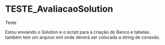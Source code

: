 # TESTE_AvaliacaoSolution
Teste

Estou enviando o Solution e o script para a criação do Banco e tabelas.
também tem um arquivo xml onde deverá ser colocada a string de conexão.
